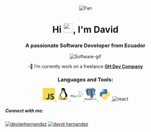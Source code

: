 <div align="center">
<img src="https://github.com/fnky/fnky/raw/fnky/img/fan-1.gif" alt="Fan" align="center">
</div>

<h1 align="center">Hi <img src="https://github.com/raghavk16/raghavk16/blob/master/octo.gif" width="30" height="30"/>, I'm David</h1>
<h3 align="center">A passionate Software Developer from Ecuador</h3>

<div align="center">
<img src="https://c.tenor.com/2fXbn6Xtt0UAAAAC/software-software-development.gif" alt="Software-gif" width="300" height="200"/>


 -🔭 I’m currently work on a freelance <b><a href="https://www.facebook.com/GHdevcompany">GH Dev Company</a></b>
</div>

<div align="center">
<h3>Languages and Tools:</h3>
<p><a href="https://developer.mozilla.org/en-US/docs/Web/JavaScript" target="_blank" rel="noreferrer"> <img src="https://raw.githubusercontent.com/devicons/devicon/master/icons/javascript/javascript-original.svg" alt="javascript" width="40" height="40"/> </a> <a href="https://www.linux.org/" target="_blank" rel="noreferrer"> <img src="https://raw.githubusercontent.com/devicons/devicon/master/icons/linux/linux-original.svg" alt="linux" width="40" height="40"/> </a> <a href="https://www.mysql.com/" target="_blank" rel="noreferrer"> <img src="https://raw.githubusercontent.com/devicons/devicon/master/icons/mysql/mysql-original-wordmark.svg" alt="mysql" width="40" height="40"/> </a> <a href="https://www.postgresql.org" target="_blank" rel="noreferrer"> <img src="https://raw.githubusercontent.com/devicons/devicon/master/icons/postgresql/postgresql-original-wordmark.svg" alt="postgresql" width="40" height="40"/> </a> <a href="https://www.python.org" target="_blank" rel="noreferrer"> <img src="https://raw.githubusercontent.com/devicons/devicon/master/icons/python/python-original.svg" alt="python" width="40" height="40"/> </a> <img src="https://upload.wikimedia.org/wikipedia/commons/thumb/a/a7/React-icon.svg/2300px-React-icon.svg.png" alt="react" width="40" height="40"/> </p>
</div>

<h5 align="left">Connect with me:</h5>
<p align="left">
<a href="https://twitter.com/devianhernandez" target="blank"><img align="center" src="https://raw.githubusercontent.com/rahuldkjain/github-profile-readme-generator/master/src/images/icons/Social/twitter.svg" alt="devianhernandez" height="20" width="30" /></a>
<a href="https://linkedin.com/in/david hernandez" target="blank"><img align="center" src="https://raw.githubusercontent.com/rahuldkjain/github-profile-readme-generator/master/src/images/icons/Social/linked-in-alt.svg" alt="david hernandez" height="20" width="30" /></a>
</p>
